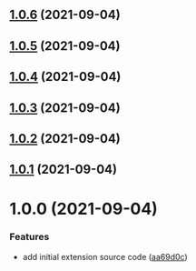 ## [1.0.6](https://github.com/phatnguyenuit/code-hello-world/compare/1.0.5...1.0.6) (2021-09-04)

## [1.0.5](https://github.com/phatnguyenuit/code-hello-world/compare/1.0.4...1.0.5) (2021-09-04)

## [1.0.4](https://github.com/phatnguyenuit/code-hello-world/compare/1.0.3...1.0.4) (2021-09-04)

## [1.0.3](https://github.com/phatnguyenuit/code-hello-world/compare/1.0.2...1.0.3) (2021-09-04)

## [1.0.2](https://github.com/phatnguyenuit/code-hello-world/compare/1.0.1...1.0.2) (2021-09-04)

## [1.0.1](https://github.com/phatnguyenuit/code-hello-world/compare/1.0.0...1.0.1) (2021-09-04)

# 1.0.0 (2021-09-04)


### Features

* add initial extension source code ([aa69d0c](https://github.com/phatnguyenuit/code-hello-world/commit/aa69d0c3f709a4d2bd905a1f250c1657c581ff07))

